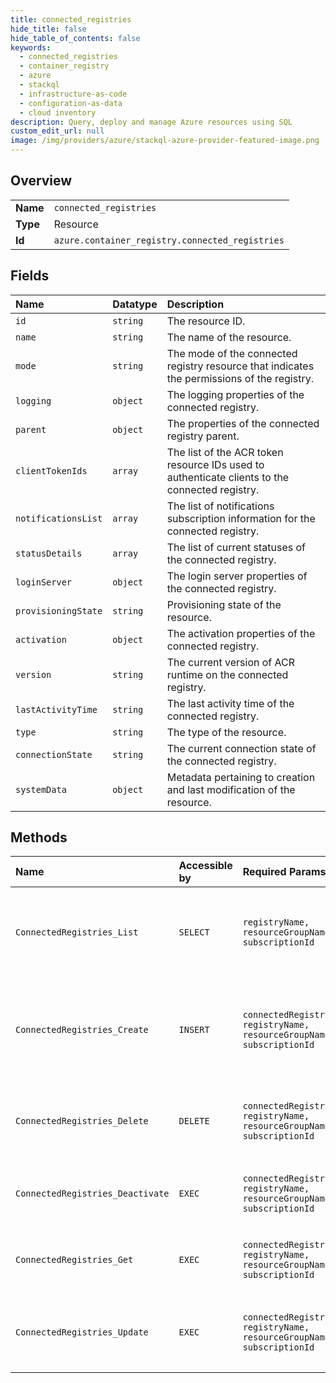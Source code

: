 ```yaml
---
title: connected_registries
hide_title: false
hide_table_of_contents: false
keywords:
  - connected_registries
  - container_registry
  - azure    
  - stackql
  - infrastructure-as-code
  - configuration-as-data
  - cloud inventory
description: Query, deploy and manage Azure resources using SQL
custom_edit_url: null
image: /img/providers/azure/stackql-azure-provider-featured-image.png
---
```

  
    

## Overview
<table><tbody>
<tr><td><b>Name</b></td><td><code>connected_registries</code></td></tr>
<tr><td><b>Type</b></td><td>Resource</td></tr>
<tr><td><b>Id</b></td><td><code>azure.container_registry.connected_registries</code></td></tr>
</tbody></table>

## Fields
| Name | Datatype | Description |
|:-----|:---------|:------------|
| `id` | `string` | The resource ID. |
| `name` | `string` | The name of the resource. |
| `mode` | `string` | The mode of the connected registry resource that indicates the permissions of the registry. |
| `logging` | `object` | The logging properties of the connected registry. |
| `parent` | `object` | The properties of the connected registry parent. |
| `clientTokenIds` | `array` | The list of the ACR token resource IDs used to authenticate clients to the connected registry. |
| `notificationsList` | `array` | The list of notifications subscription information for the connected registry. |
| `statusDetails` | `array` | The list of current statuses of the connected registry. |
| `loginServer` | `object` | The login server properties of the connected registry. |
| `provisioningState` | `string` | Provisioning state of the resource. |
| `activation` | `object` | The activation properties of the connected registry. |
| `version` | `string` | The current version of ACR runtime on the connected registry. |
| `lastActivityTime` | `string` | The last activity time of the connected registry. |
| `type` | `string` | The type of the resource. |
| `connectionState` | `string` | The current connection state of the connected registry. |
| `systemData` | `object` | Metadata pertaining to creation and last modification of the resource. |
## Methods
| Name | Accessible by | Required Params | Description |
|:-----|:--------------|:----------------|:------------|
| `ConnectedRegistries_List` | `SELECT` | `registryName, resourceGroupName, subscriptionId` | Lists all connected registries for the specified container registry. |
| `ConnectedRegistries_Create` | `INSERT` | `connectedRegistryName, registryName, resourceGroupName, subscriptionId` | Creates a connected registry for a container registry with the specified parameters. |
| `ConnectedRegistries_Delete` | `DELETE` | `connectedRegistryName, registryName, resourceGroupName, subscriptionId` | Deletes a connected registry from a container registry. |
| `ConnectedRegistries_Deactivate` | `EXEC` | `connectedRegistryName, registryName, resourceGroupName, subscriptionId` | Deactivates the connected registry instance. |
| `ConnectedRegistries_Get` | `EXEC` | `connectedRegistryName, registryName, resourceGroupName, subscriptionId` | Gets the properties of the connected registry. |
| `ConnectedRegistries_Update` | `EXEC` | `connectedRegistryName, registryName, resourceGroupName, subscriptionId` | Updates a connected registry with the specified parameters. |
